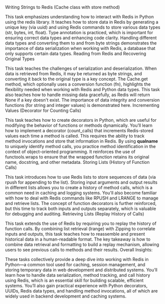 Writing Strings to Redis (Cache class with store method)

This task emphasizes understanding how to interact with Redis in Python using the redis library.
It teaches how to store data in Redis by generating a unique key (via uuid) and using Redis commands to store various data types (str, bytes, int, float).
Type annotation is practiced, which is important for ensuring correct data types and enhancing code clarity.
Handling different data types and converting them to and from byte strings demonstrates the importance of data serialization when working with Redis, a database that only supports certain data types.
Reading from Redis and Recovering Original Types

This task teaches the challenges of serialization and deserialization. When data is retrieved from Redis, it may be returned as byte strings, and converting it back to the original type is a key concept.
The Cache.get method, which optionally uses a conversion function (fn), highlights the flexibility needed when working with Redis and Python data types.
This task also teaches how to handle missing data gracefully, as Redis will return None if a key doesn't exist.
The importance of data integrity and conversion functions (for string and integer values) is demonstrated here.
Incrementing Values (Decorator for Counting Calls)

This task teaches how to create decorators in Python, which are useful for modifying the behavior of functions or methods dynamically.
You’ll learn how to implement a decorator (count_calls) that increments Redis-stored values each time a method is called. This requires the ability to track method invocations and store that information in Redis.
By using __qualname__ to uniquely identify method calls, you practice method identification in the context of object-oriented programming.
It reinforces the use of functools.wraps to ensure that the wrapped function retains its original name, docstring, and other metadata.
Storing Lists (History of Function Calls)

This task introduces how to use Redis lists to store sequences of data (via rpush for appending to the list).
Storing input arguments and output results in different lists allows you to create a history of method calls, which is a common need in caching and logging systems.
You'll also become familiar with how to deal with Redis commands like RPUSH and LRANGE to manage and retrieve lists.
The concept of function decorators is further reinforced, but this time to track both inputs and outputs separately, which is valuable for debugging and auditing.
Retrieving Lists (Replay History of Calls)

This task extends the use of Redis by requiring you to replay the history of function calls. By combining list retrieval (lrange) with Zipping to correlate inputs and outputs, this task teaches how to reassemble and present historical data in a human-readable format.
The key takeaway is how to combine data retrieval and formatting to build a replay mechanism, allowing users to see previous calls to methods and their results.
Overall Insights:

These tasks collectively provide a deep dive into working with Redis in Python—a common tool used for caching, session management, and storing temporary data in web development and distributed systems.
You’ll learn how to handle data serialization, method tracking, and call history using Redis, which is an essential skill for building scalable, efficient systems.
You’ll also gain practical experience with Python decorators, UUIDs, Redis data types, and handling method invocations, all of which are widely used in backend development and caching systems.
